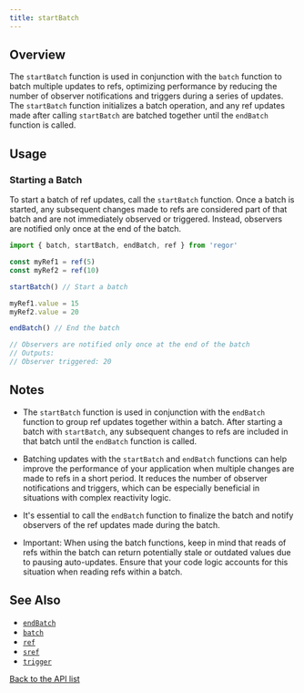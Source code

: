 ```yaml
---
title: startBatch
---
```



## Overview

The `startBatch` function is used in conjunction with the `batch` function to batch multiple updates to refs, optimizing performance by reducing the number of observer notifications and triggers during a series of updates. The `startBatch` function initializes a batch operation, and any ref updates made after calling `startBatch` are batched together until the `endBatch` function is called.

## Usage

### Starting a Batch

To start a batch of ref updates, call the `startBatch` function. Once a batch is started, any subsequent changes made to refs are considered part of that batch and are not immediately observed or triggered. Instead, observers are notified only once at the end of the batch.

```javascript
import { batch, startBatch, endBatch, ref } from 'regor'

const myRef1 = ref(5)
const myRef2 = ref(10)

startBatch() // Start a batch

myRef1.value = 15
myRef2.value = 20

endBatch() // End the batch

// Observers are notified only once at the end of the batch
// Outputs:
// Observer triggered: 20
```

## Notes

- The `startBatch` function is used in conjunction with the `endBatch` function to group ref updates together within a batch. After starting a batch with `startBatch`, any subsequent changes to refs are included in that batch until the `endBatch` function is called.

- Batching updates with the `startBatch` and `endBatch` functions can help improve the performance of your application when multiple changes are made to refs in a short period. It reduces the number of observer notifications and triggers, which can be especially beneficial in situations with complex reactivity logic.

- It's essential to call the `endBatch` function to finalize the batch and notify observers of the ref updates made during the batch.

- Important: When using the batch functions, keep in mind that reads of refs within the batch can return potentially stale or outdated values due to pausing auto-updates. Ensure that your code logic accounts for this situation when reading refs within a batch.

## See Also

- [`endBatch`](../endBatch.md)
- [`batch`](../batch.md)
- [`ref`](../ref.md)
- [`sref`](../sref.md)
- [`trigger`](../trigger.md)

[Back to the API list](../regor-api.md)
